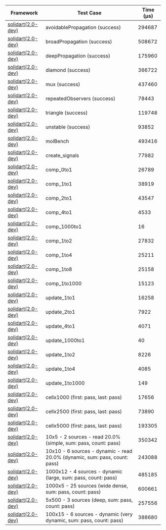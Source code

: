 | Framework | Test Case | Time (μs) |
| --- | --- | --- |
| [solidart(2.0-dev)](https://github.com/nank1ro/solidart/tree/dev) | avoidablePropagation (success) | 294687 |
| [solidart(2.0-dev)](https://github.com/nank1ro/solidart/tree/dev) | broadPropagation (success) | 508672 |
| [solidart(2.0-dev)](https://github.com/nank1ro/solidart/tree/dev) | deepPropagation (success) | 175960 |
| [solidart(2.0-dev)](https://github.com/nank1ro/solidart/tree/dev) | diamond (success) | 366722 |
| [solidart(2.0-dev)](https://github.com/nank1ro/solidart/tree/dev) | mux (success) | 437460 |
| [solidart(2.0-dev)](https://github.com/nank1ro/solidart/tree/dev) | repeatedObservers (success) | 78443 |
| [solidart(2.0-dev)](https://github.com/nank1ro/solidart/tree/dev) | triangle (success) | 119748 |
| [solidart(2.0-dev)](https://github.com/nank1ro/solidart/tree/dev) | unstable (success) | 93852 |
| [solidart(2.0-dev)](https://github.com/nank1ro/solidart/tree/dev) | molBench | 493416 |
| [solidart(2.0-dev)](https://github.com/nank1ro/solidart/tree/dev) | create_signals | 77982 |
| [solidart(2.0-dev)](https://github.com/nank1ro/solidart/tree/dev) | comp_0to1 | 26789 |
| [solidart(2.0-dev)](https://github.com/nank1ro/solidart/tree/dev) | comp_1to1 | 38919 |
| [solidart(2.0-dev)](https://github.com/nank1ro/solidart/tree/dev) | comp_2to1 | 43547 |
| [solidart(2.0-dev)](https://github.com/nank1ro/solidart/tree/dev) | comp_4to1 | 4533 |
| [solidart(2.0-dev)](https://github.com/nank1ro/solidart/tree/dev) | comp_1000to1 | 16 |
| [solidart(2.0-dev)](https://github.com/nank1ro/solidart/tree/dev) | comp_1to2 | 27832 |
| [solidart(2.0-dev)](https://github.com/nank1ro/solidart/tree/dev) | comp_1to4 | 25211 |
| [solidart(2.0-dev)](https://github.com/nank1ro/solidart/tree/dev) | comp_1to8 | 25158 |
| [solidart(2.0-dev)](https://github.com/nank1ro/solidart/tree/dev) | comp_1to1000 | 15123 |
| [solidart(2.0-dev)](https://github.com/nank1ro/solidart/tree/dev) | update_1to1 | 16258 |
| [solidart(2.0-dev)](https://github.com/nank1ro/solidart/tree/dev) | update_2to1 | 7922 |
| [solidart(2.0-dev)](https://github.com/nank1ro/solidart/tree/dev) | update_4to1 | 4071 |
| [solidart(2.0-dev)](https://github.com/nank1ro/solidart/tree/dev) | update_1000to1 | 40 |
| [solidart(2.0-dev)](https://github.com/nank1ro/solidart/tree/dev) | update_1to2 | 8226 |
| [solidart(2.0-dev)](https://github.com/nank1ro/solidart/tree/dev) | update_1to4 | 4085 |
| [solidart(2.0-dev)](https://github.com/nank1ro/solidart/tree/dev) | update_1to1000 | 149 |
| [solidart(2.0-dev)](https://github.com/nank1ro/solidart/tree/dev) | cellx1000 (first: pass, last: pass) | 17656 |
| [solidart(2.0-dev)](https://github.com/nank1ro/solidart/tree/dev) | cellx2500 (first: pass, last: pass) | 73890 |
| [solidart(2.0-dev)](https://github.com/nank1ro/solidart/tree/dev) | cellx5000 (first: pass, last: pass) | 193305 |
| [solidart(2.0-dev)](https://github.com/nank1ro/solidart/tree/dev) | 10x5 - 2 sources - read 20.0% (simple, sum: pass, count: pass) | 350342 |
| [solidart(2.0-dev)](https://github.com/nank1ro/solidart/tree/dev) | 10x10 - 6 sources - dynamic - read 20.0% (dynamic, sum: pass, count: pass) | 243088 |
| [solidart(2.0-dev)](https://github.com/nank1ro/solidart/tree/dev) | 1000x12 - 4 sources - dynamic (large, sum: pass, count: pass) | 485185 |
| [solidart(2.0-dev)](https://github.com/nank1ro/solidart/tree/dev) | 1000x5 - 25 sources (wide dense, sum: pass, count: pass) | 600661 |
| [solidart(2.0-dev)](https://github.com/nank1ro/solidart/tree/dev) | 5x500 - 3 sources (deep, sum: pass, count: pass) | 257556 |
| [solidart(2.0-dev)](https://github.com/nank1ro/solidart/tree/dev) | 100x15 - 6 sources - dynamic (very dynamic, sum: pass, count: pass) | 388680 |
